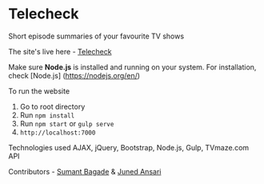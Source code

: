 # Telecheck
Short episode summaries of your favourite TV shows

The site's live here - <a href="http://telecheck.herokuapp.com/">Telecheck</a>


Make sure **Node.js** is installed and running on your system. For installation, check [Node.js] (https://nodejs.org/en/)


To run the website
1. Go to root directory
2. Run ```npm install```
3. Run `npm start`  or  `gulp serve`
4. ```http://localhost:7000```



Technologies used
AJAX, jQuery, Bootstrap,
Node.js, Gulp,
TVmaze.com API




Contributors -  <a href="https://github.com/Subway19">Sumant Bagade</a> & <a href="https://github.com/Juned94">Juned Ansari</a>



